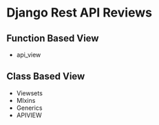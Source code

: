 # Django Rest API Reviews 
## Function Based View 
- api_view

## Class Based View 
- Viewsets
- MIxins
- Generics
- APIVIEW

